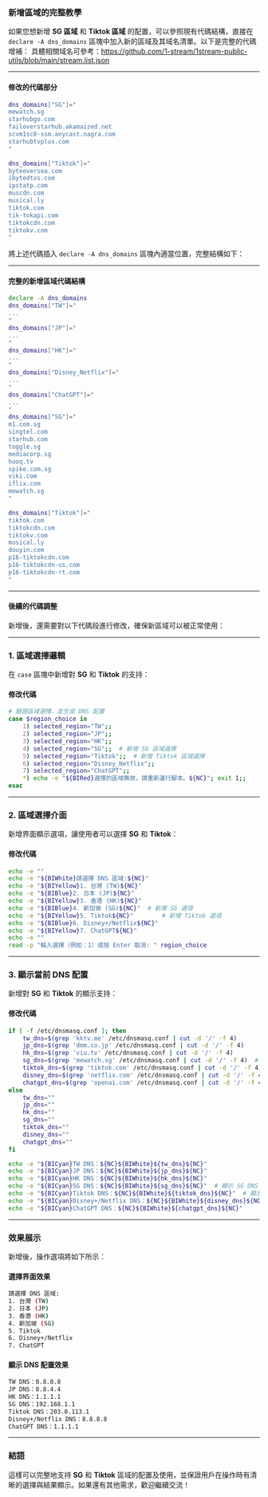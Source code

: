 ### **新增區域的完整教學**

如果您想新增 **SG 區域** 和 **Tiktok 區域** 的配置，可以參照現有代碼結構，直接在 `declare -A dns_domains` 區塊中加入新的區域及其域名清單。以下是完整的代碼增補：
具體相關域名可參考：https://github.com/1-stream/1stream-public-utils/blob/main/stream.list.json

---

#### **修改的代碼部分**

```bash
dns_domains["SG"]="
mewatch.sg
starhubgo.com
failoverstarhub.akamaized.net
scvm1sc0-ssm.anycast.nagra.com
starhubtvplus.com
"

dns_domains["Tiktok"]="
byteoversea.com
ibytedtos.com
ipstatp.com
muscdn.com
musical.ly
tiktok.com
tik-tokapi.com
tiktokcdn.com
tiktokv.com
"
```

將上述代碼插入 `declare -A dns_domains` 區塊內適當位置，完整結構如下：

---

#### **完整的新增區域代碼結構**

```bash
declare -A dns_domains
dns_domains["TW"]="
...
"
dns_domains["JP"]="
...
"
dns_domains["HK"]="
...
"
dns_domains["Disney_Netflix"]="
...
"
dns_domains["ChatGPT"]="
...
"
dns_domains["SG"]="
m1.com.sg
singtel.com
starhub.com
toggle.sg
mediacorp.sg
hooq.tv
spike.com.sg
viki.com
iflix.com
mewatch.sg
"

dns_domains["Tiktok"]="
tiktok.com
tiktokcdn.com
tiktokv.com
musical.ly
douyin.com
p16-tiktokcdn.com
p16-tiktokcdn-us.com
p16-tiktokcdn-rt.com
"
```

---

#### **後續的代碼調整**

新增後，還需要對以下代碼段進行修改，確保新區域可以被正常使用：

---

### **1. 區域選擇邏輯**

在 `case` 區塊中新增對 **SG** 和 **Tiktok** 的支持：

#### 修改代碼

```bash
# 驗證區域選擇，並生成 DNS 配置
case $region_choice in
    1) selected_region="TW";;
    2) selected_region="JP";;
    3) selected_region="HK";;
    4) selected_region="SG";;  # 新增 SG 區域選擇
    5) selected_region="Tiktok";;  # 新增 Tiktok 區域選擇
    6) selected_region="Disney_Netflix";;
    7) selected_region="ChatGPT";;
    *) echo -e "${BIRed}選擇的區域無效，請重新運行腳本。${NC}"; exit 1;;
esac
```

---

### **2. 區域選擇介面**

新增界面顯示選項，讓使用者可以選擇 **SG** 和 **Tiktok**：

#### 修改代碼

```bash
echo -e ""
echo -e "${BIWhite}請選擇 DNS 區域:${NC}"
echo -e "${BIYellow}1. 台灣 (TW)${NC}"
echo -e "${BIBlue}2. 日本 (JP)${NC}"
echo -e "${BIYellow}3. 香港 (HK)${NC}"
echo -e "${BIBlue}4. 新加坡 (SG)${NC}"  # 新增 SG 選項
echo -e "${BIYellow}5. Tiktok${NC}"        # 新增 Tiktok 選項
echo -e "${BIBlue}6. Disney+/Netflix${NC}"
echo -e "${BIYellow}7. ChatGPT${NC}"
echo -e ""
read -p "輸入選擇（例如：1）或按 Enter 取消: " region_choice
```

---

### **3. 顯示當前 DNS 配置**

新增對 **SG** 和 **Tiktok** 的顯示支持：

#### 修改代碼

```bash
if [ -f /etc/dnsmasq.conf ]; then
    tw_dns=$(grep 'kktv.me' /etc/dnsmasq.conf | cut -d '/' -f 4)
    jp_dns=$(grep 'dmm.co.jp' /etc/dnsmasq.conf | cut -d '/' -f 4)
    hk_dns=$(grep 'viu.tv' /etc/dnsmasq.conf | cut -d '/' -f 4)
    sg_dns=$(grep 'mewatch.sg' /etc/dnsmasq.conf | cut -d '/' -f 4)  # 新增 SG DNS 顯示
    tiktok_dns=$(grep 'tiktok.com' /etc/dnsmasq.conf | cut -d '/' -f 4)  # 新增 Tiktok DNS 顯示
    disney_dns=$(grep 'netflix.com' /etc/dnsmasq.conf | cut -d '/' -f 4)
    chatgpt_dns=$(grep 'openai.com' /etc/dnsmasq.conf | cut -d '/' -f 4)
else
    tw_dns=""
    jp_dns=""
    hk_dns=""
    sg_dns=""
    tiktok_dns=""
    disney_dns=""
    chatgpt_dns=""
fi

echo -e "${BICyan}TW DNS：${NC}${BIWhite}${tw_dns}${NC}"
echo -e "${BICyan}JP DNS：${NC}${BIWhite}${jp_dns}${NC}"
echo -e "${BICyan}HK DNS：${NC}${BIWhite}${hk_dns}${NC}"
echo -e "${BICyan}SG DNS：${NC}${BIWhite}${sg_dns}${NC}"  # 顯示 SG DNS
echo -e "${BICyan}Tiktok DNS：${NC}${BIWhite}${tiktok_dns}${NC}"  # 顯示 Tiktok DNS
echo -e "${BICyan}Disney+/Netflix DNS：${NC}${BIWhite}${disney_dns}${NC}"
echo -e "${BICyan}ChatGPT DNS：${NC}${BIWhite}${chatgpt_dns}${NC}"
```

---

### **效果展示**

新增後，操作選項將如下所示：

#### 選擇界面效果

```bash
請選擇 DNS 區域:
1. 台灣 (TW)
2. 日本 (JP)
3. 香港 (HK)
4. 新加坡 (SG)
5. Tiktok
6. Disney+/Netflix
7. ChatGPT
```

#### 顯示 DNS 配置效果

```bash
TW DNS：8.8.8.8
JP DNS：8.8.4.4
HK DNS：1.1.1.1
SG DNS：192.168.1.1
Tiktok DNS：203.0.113.1
Disney+/Netflix DNS：8.8.8.8
ChatGPT DNS：1.1.1.1
```

---

### **結語**

這樣可以完整地支持 **SG** 和 **Tiktok** 區域的配置及使用，並保證用戶在操作時有清晰的選擇與結果顯示。如果還有其他需求，歡迎繼續交流！
